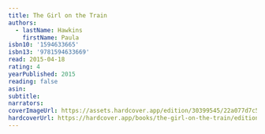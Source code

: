 ```yaml
---
title: The Girl on the Train
authors:
  - lastName: Hawkins
    firstName: Paula
isbn10: '1594633665'
isbn13: '9781594633669'
read: 2015-04-18
rating: 4
yearPublished: 2015
reading: false
asin:
subtitle:
narrators:
coverImageUrl: https://assets.hardcover.app/edition/30399545/22a077d7c5cc34bf31fd72d67ed7286796ea73dc.jpeg
hardcoverUrl: https://hardcover.app/books/the-girl-on-the-train/editions/30399545
---
```

